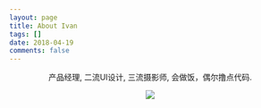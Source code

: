 ```yaml
---
layout: page
title: About Ivan
tags: []
date: 2018-04-19
comments: false
---
```


<center>产品经理, 二流UI设计, 三流摄影师, 会做饭，偶尔撸点代码.<center>

	
![](https://ivancrancy.github.io/ivanming.github.io/assets/img/post_image/about_0419/resume.png)